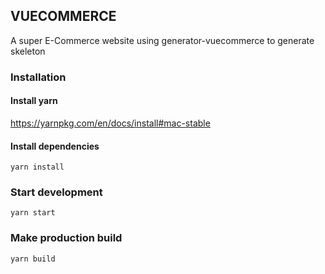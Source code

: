 ## VUECOMMERCE

A super E-Commerce website using generator-vuecommerce to generate skeleton

### Installation

#### Install yarn

https://yarnpkg.com/en/docs/install#mac-stable

#### Install dependencies

`yarn install`

### Start development

`yarn start`

### Make production build

`yarn build`
